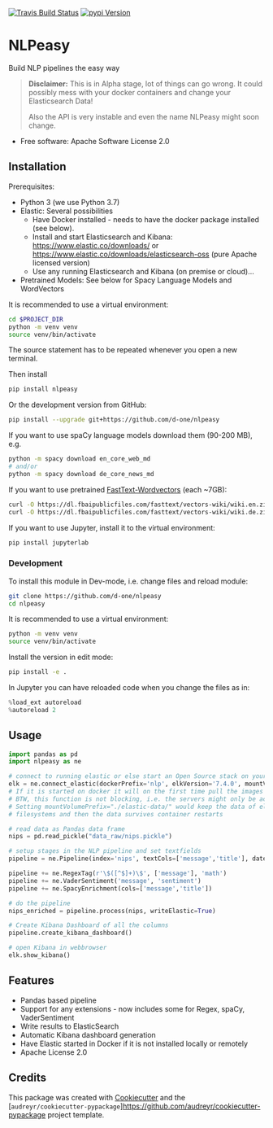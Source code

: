 [![Travis Build Status](<https://img.shields.io/travis/d-one/nlpeasy/master.svg?style=flat-square&logo=travis-ci&logoColor=white&label=build>)](https://travis-ci.org/d-one/nlpeasy)
[![pypi Version](https://img.shields.io/pypi/v/nlpeasy.svg?style=flat-square&logo=pypi&logoColor=white)](https://pypi.org/project/nlpeasy/)

NLPeasy
=======

Build NLP pipelines the easy way

> **Disclaimer:** This is in Alpha stage, lot of things can go wrong.
> It could possibly mess with your docker containers and change your Elasticsearch Data!
>
> Also the API is very instable and even the name NLPeasy might soon change.

* Free software: Apache Software License 2.0


Installation
------------

Prerequisites:
- Python 3 (we use Python 3.7)
- Elastic: Several possibilities
    - Have Docker installed - needs to have the docker package installed (see below).
    - Install and start Elasticsearch and Kibana:
    <https://www.elastic.co/downloads/> or
    <https://www.elastic.co/downloads/elasticsearch-oss> (pure Apache licensed version)
    - Use any running Elasticsearch and Kibana (on premise or cloud)...
- Pretrained Models: See below for Spacy Language Models and WordVectors

It is recommended to use a virtual environment:
```bash
cd $PROJECT_DIR
python -m venv venv
source venv/bin/activate
```
The source statement has to be repeated whenever you open a new terminal.

Then install
```bash
pip install nlpeasy
```
Or the development version from GitHub:
```bash
pip install --upgrade git+https://github.com/d-one/nlpeasy
```

If you want to use spaCy language models download them (90-200 MB), e.g.
```bash
python -m spacy download en_core_web_md
# and/or
python -m spacy download de_core_news_md
```
If you want to use pretrained [FastText-Wordvectors](https://fasttext.cc/docs/en/pretrained-vectors.html) (each ~7GB):
```bash
curl -O https://dl.fbaipublicfiles.com/fasttext/vectors-wiki/wiki.en.zip
curl -O https://dl.fbaipublicfiles.com/fasttext/vectors-wiki/wiki.de.zip
```

If you want to use Jupyter, install it to the virtual environment:
```bash
pip install jupyterlab
```

### Development
To install this module in Dev-mode, i.e. change files and reload module:
```bash
git clone https://github.com/d-one/nlpeasy
cd nlpeasy
```

It is recommended to use a virtual environment:
```bash
python -m venv venv
source venv/bin/activate
```

Install the version in edit mode:
```bash
pip install -e .
```

In Jupyter you can have reloaded code when you change the files as in:
```python
%load_ext autoreload
%autoreload 2
```

Usage
-----

```python
import pandas as pd
import nlpeasy as ne

# connect to running elastic or else start an Open Source stack on your docker
elk = ne.connect_elastic(dockerPrefix='nlp', elkVersion='7.4.0', mountVolumePrefix=None)
# If it is started on docker it will on the first time pull the images (1.3GB)!
# BTW, this function is not blocking, i.e. the servers might only be active couple of seconds later.
# Setting mountVolumePrefix="./elastic-data/" would keep the data of elastic in your
# filesystems and then the data survives container restarts

# read data as Pandas data frame
nips = pd.read_pickle("data_raw/nips.pickle")

# setup stages in the NLP pipeline and set textfields
pipeline = ne.Pipeline(index='nips', textCols=['message','title'], dateCol='year', elk=elk)

pipeline += ne.RegexTag(r'\$([^$]+)\$', ['message'], 'math')
pipeline += ne.VaderSentiment('message', 'sentiment')
pipeline += ne.SpacyEnrichment(cols=['message','title'])

# do the pipeline
nips_enriched = pipeline.process(nips, writeElastic=True)

# Create Kibana Dashboard of all the columns
pipeline.create_kibana_dashboard()

# open Kibana in webbrowser
elk.show_kibana()
```

Features
--------

* Pandas based pipeline
* Support for any extensions - now includes some for Regex, spaCy, VaderSentiment
* Write results to ElasticSearch
* Automatic Kibana dashboard generation
* Have Elastic started in Docker if it is not installed locally or remotely
* Apache License 2.0

Credits
-------

This package was created with [Cookiecutter](<https://github.com/audreyr/cookiecutter>) and the [`audreyr/cookiecutter-pypackage`]<https://github.com/audreyr/cookiecutter-pypackage> project template.
